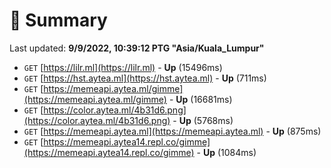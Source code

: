 # 📖 Summary
Last updated: **9/9/2022, 10:39:12 PTG "Asia/Kuala_Lumpur"**

- `GET` [https://lilr.ml](https://lilr.ml) - **Up** (15496ms)
- `GET` [https://hst.aytea.ml](https://hst.aytea.ml) - **Up** (711ms)
- `GET` [https://memeapi.aytea.ml/gimme](https://memeapi.aytea.ml/gimme) - **Up** (16681ms)
- `GET` [https://color.aytea.ml/4b31d6.png](https://color.aytea.ml/4b31d6.png) - **Up** (5768ms)
- `GET` [https://memeapi.aytea.ml](https://memeapi.aytea.ml) - **Up** (875ms)
- `GET` [https://memeapi.aytea14.repl.co/gimme](https://memeapi.aytea14.repl.co/gimme) - **Up** (1084ms)
